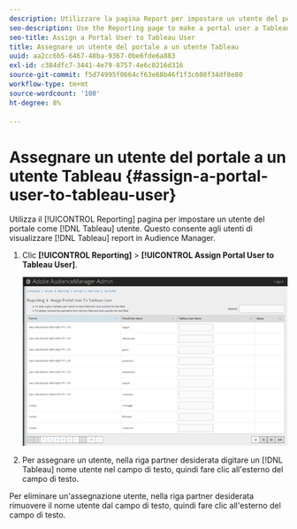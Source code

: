 ```yaml
---
description: Utilizzare la pagina Report per impostare un utente del portale come utente Tableau. Questo consente agli utenti di visualizzare i rapporti Tableau in Audience Manager.
seo-description: Use the Reporting page to make a portal user a Tableau user. This lets users view Tableau reports in Audience Manager.
seo-title: Assign a Portal User to Tableau User
title: Assegnare un utente del portale a un utente Tableau
uuid: aa2cc6b5-6467-48ba-9367-0be6fde6a883
exl-id: c384dfc7-3441-4e79-8757-4e6c8216d316
source-git-commit: f5d74995f0664cf63e68b46f1f3c608f34df0e80
workflow-type: tm+mt
source-wordcount: '100'
ht-degree: 8%

---
```


# Assegnare un utente del portale a un utente Tableau {#assign-a-portal-user-to-tableau-user}

<!-- t_tabeau.xml -->

Utilizza il [!UICONTROL Reporting] pagina per impostare un utente del portale come [!DNL Tableau] utente. Questo consente agli utenti di visualizzare [!DNL Tableau] report in Audience Manager.

1. Clic **[!UICONTROL Reporting]** > **[!UICONTROL Assign Portal User to Tableau User]**.

   ![](assets/tableau.png)

1. Per assegnare un utente, nella riga partner desiderata digitare un [!DNL Tableau] nome utente nel campo di testo, quindi fare clic all&#39;esterno del campo di testo.

Per eliminare un&#39;assegnazione utente, nella riga partner desiderata rimuovere il nome utente dal campo di testo, quindi fare clic all&#39;esterno del campo di testo.
